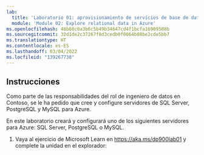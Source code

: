 ```yaml
---
lab:
  title: 'Laboratorio 01: aprovisionamiento de servicios de base de datos relacionales de Azure'
  module: 'Module 02: Explore relational data in Azure'
ms.openlocfilehash: 48b60c0a3b6c5b49b34647cd4f1bcfa16909508b
ms.sourcegitcommit: 32d1de2c37267f8d3cedb0f0064b08be2cde5bb7
ms.translationtype: HT
ms.contentlocale: es-ES
ms.lasthandoff: 03/04/2022
ms.locfileid: "139267738"
---
```

## <a name="instructions"></a>Instrucciones

Como parte de las responsabilidades del rol de ingeniero de datos en Contoso, se le ha pedido que cree y configure servidores de SQL Server, PostgreSQL y MySQL para Azure.

En este laboratorio creará y configurará uno de los siguientes servidores para Azure: SQL Server, PostgreSQL o MySQL.

1.  Vaya al ejercicio de Microsoft Learn en https://aka.ms/dp900lab01 y complete la unidad en el explorador: 

